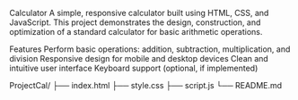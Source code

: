 Calculator
A simple, responsive calculator built using HTML, CSS, and JavaScript. This project demonstrates the design, construction, and optimization of a standard calculator for basic arithmetic operations.

Features
Perform basic operations: addition, subtraction, multiplication, and division
Responsive design for mobile and desktop devices
Clean and intuitive user interface
Keyboard support (optional, if implemented)

ProjectCal/
├── index.html
├── style.css
├── script.js
└── README.md
